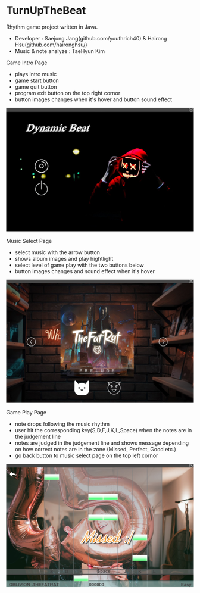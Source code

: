 # TurnUpTheBeat
Rhythm game project written in Java.
- Developer : Saejong Jang(github.com/youthrich40) & Hairong Hsu(github.com/haironghsu/)
- Music & note analyze : TaeHyun Kim

Game Intro Page
- plays intro music
- game start button
- game quit button 
- program exit button on the top right cornor 
- button images changes when it's hover and button sound effect

![](image/bynamic%20beats%20intro%20page.jpg)

Music Select Page
- select music with the arrow button
- shows album images and play hightlight 
- select level of game play with the two buttons below 
- button images changes and sound effect when it's hover

![](image/music%20select%20page.jpg)

Game Play Page
- note drops following the music rhythm 
- user hit the corresponding key(S,D,F,J,K,L,Space) when the notes are in the judgement line
- notes are judged in the judgement line and shows message depending on how correct notes are in the zone (Missed, Perfect, Good etc.)
- go back button to music select page on the top left cornor

![](image/game%20playing%20image.jpg)
